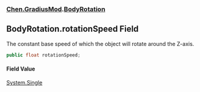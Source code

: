 
### [Chen.GradiusMod](./Chen-GradiusMod 'Chen.GradiusMod').[BodyRotation](./Chen-GradiusMod-BodyRotation 'Chen.GradiusMod.BodyRotation')

## BodyRotation.rotationSpeed Field
The constant base speed of which the object will rotate around the Z-axis.  
```csharp
public float rotationSpeed;
```

#### Field Value
[System.Single](https://docs.microsoft.com/en-us/dotnet/api/System.Single 'System.Single')  
